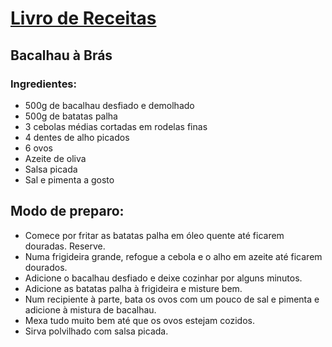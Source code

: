 # [Livro de Receitas](../README.md)

## Bacalhau à Brás

### Ingredientes:

- 500g de bacalhau desfiado e demolhado
- 500g de batatas palha
- 3 cebolas médias cortadas em rodelas finas
- 4 dentes de alho picados
- 6 ovos
- Azeite de oliva
- Salsa picada
- Sal e pimenta a gosto

## Modo de preparo:

- Comece por fritar as batatas palha em óleo quente até ficarem douradas. Reserve.
- Numa frigideira grande, refogue a cebola e o alho em azeite até ficarem dourados.
- Adicione o bacalhau desfiado e deixe cozinhar por alguns minutos.
- Adicione as batatas palha à frigideira e misture bem.
- Num recipiente à parte, bata os ovos com um pouco de sal e pimenta e adicione à mistura de bacalhau.
- Mexa tudo muito bem até que os ovos estejam cozidos.
- Sirva polvilhado com salsa picada.